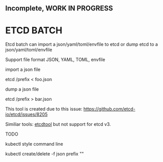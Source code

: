 ## Incomplete, WORK IN PROGRESS

# ETCD BATCH


Etcd batch can import a json/yaml/toml/envfile to etcd or dump etcd to a json/yaml/toml/envfile

Support file format JSON, YAML, TOML, envfile

import a json file

etcd /prefix < foo.json

dump a json file

etcd /prefix > bar.json


This tool is created due to this issue: https://github.com/etcd-io/etcd/issues/8205

Similiar tools: [etcdtool](https://github.com/mickep76/etcdtool)   but not support for etcd v3.

TODO

kubectl style command line

kubectl create/delete -f json prefix ""
